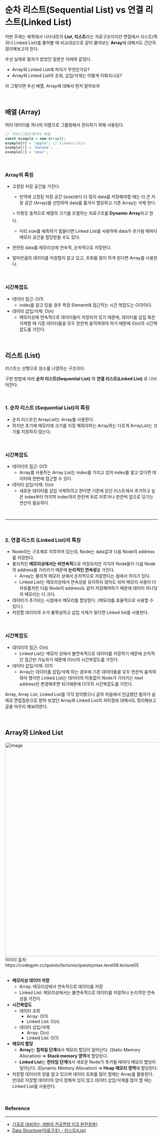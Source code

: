 # 순차 리스트(Sequential List) vs 연결 리스트(Linked List)

이번 주제는 제목에서 나타내듯이 **List, 리스트**라는 자료구조이지만 면접에서 리스트(특히나 Linked List)를 물어볼 때 비교대상으로 같이 물어보는 **Array**에 대해서도 간단히 정리해보고자 한다.

우선 실제로 필자가 받았던 질문은 아래와 같았다.

- Array와 Linked List에 차이가 무엇인가요?
- Array와 Linked List의 조회, 삽입/삭제는 어떻게 이뤄지나요?


자 그렇다면 우선 배열, Array에 대해서 먼저 알아보자

<br />

## 배열 (Array)

여러 데이터를 하나의 이름으로 그룹핑해서 관리하기 위해 사용된다.

```javascript
// 자바스크립트에서의 배열
const example = new Array();
example[0] = 'apple'; // Element(요소)
example[1] = 'banana';
example[2] = 'pear';
```

<br />

### Array의 특징

- 고정된 저장 공간을 가진다.
    - 만약에 고정된 저장 공간 (size)보다 더 많이 data를 저장해야할 때는 더 큰 저장 공간 (Array)를 선언하여 data를 옮겨서 할당하고 기존 Array는 삭제 한다.

  ⭐️ 이렇듯 동적으로 배열의 크기를 조절하는 자료구조를 **Dynamic Array**라고 한다.

    - 미리 size를 예측하기 힘들다면 Linked List를 사용하여 data가 추가될 때마다 메모리 공간을 할당받을 수도 있다.
- 관련된 data를 메모리상에 연속적, 순차적으로 저장한다.
- 얼마만큼의 데이터를 저장할지 알고 있고, 조회를 많이 하게 된다면 Array를 사용한다.

<br />

### 시간복잡도

- 데이터 접근: O(1)
    - index를 알고 있을 경우 특정 Element에 접근하는 시간 복잡도는 O(1)이다.
- 데이터 삽입/삭제: O(n)
    - 메모리상에 연속적으로 데이터들이 저장되어 있기 때문에, 데이터를 삽입 혹은 삭제할 때 기존 데이터들을 모두 한칸씩 움직여줘야 하기 때문에 O(n)의 시간복잡도를 가진다.

<br />

## **리스트 (List)**

리스트는 선형으로 원소를 나열하는 구조이다.

구현 방법에 따라 **순차 리스트(Sequential List)** 와 **연결 리스트(Linked List)** 로 나뉘어진다.

<br />

### 1.  순차 리스트 (Sequential List)의 특징

- 순차 리스트인 ArrayList는 Array를 사용한다.
- 하지만 초기에 메모리에 크기를 지정 해줘야하는 Array와는 다르게 ArrayList는 크기를 지정하지 않는다.

<br />

### 시간복잡도

- 데이터의 접근: O(1)
    - Array를 사용하는 Array List는 index를 가지고 있어 index를 알고 있다면 데이터에 한번에 접근할 수 있다.
- 데이터 삽입/삭제: O(n)
    - 새로운 데이터를 삽입 삭제하려고 한다면 기존에 있던 리스트에서 추가하고 싶은 index부터 마지막 index까지 한칸씩 뒤로 미루거나 한칸씩 앞으로 당기는 연산이 필요하다.

<br />

---

<br />

### 2.  연결 리스트 (Linked List)의 특징

- Node라는 구조체로 이루어져 있는데, Node는 data값과 다음 Node의 address를 저장한다.
- 물리적인 **메모리상에서는 비연속적**으로 저장되지만 각각의 Node들이 다음 Node의 address를 가리키기 때문에 **논리적인 연속성**을 가진다.
    - Array는 물리적 메모리 상에서 순차적으로 저장한다는 점에서 차이가 있다.
    - Linked List는 메모리상에서 연속성을 유지하지 않아도 되어 메모리 사용이 더 자유롭지만 다음 Node의 address도 같이 저장해야하기 때문에 데이터 하나당의 메모리는 더 크다.
- 데이터가 추가되는 시점에서 메모리를 할당한다. (메모리를 효율적으로 사용할 수 있다.)
- 저장할 데이터의 수가 불확실하고 삽입 삭제가 잦다면 Linked list를 사용한다.

<br />

### 시간복잡도

- 데이터의 접근: O(n)
    - Linked List는 메모리 상에서 불연속적으로 데이터를 저장하기 때문에 순차적인 접근만 가능하기 때문에 O(n)의 시간복잡도를 가진다.
- 데이터 삽입/삭제: O(1)
    - Array는 데이터를 삽입/삭제 하는 경우에 기존 데이터들을 모두 한칸씩 움직여줘야 했지만 Linked List는 데이터의 이동없이 Node가 가리키는 next address만 변경해주면 되기때문에 O(1)의 시간복잡도를 가진다.


Array, Array List, Linked List를 각각 알아봤으니 글의 처음에서 언급했던 필자가 실제로 면접질문으로 받아 보았던 Array와 Linked List의 차이점에 대해서도 정리해보고 글을 마무리 해보려한다.

<br />

## Array와 Linked List

<img width="704" alt="image" src="https://user-images.githubusercontent.com/61952198/195973641-6d0ba6e9-9479-4105-b83b-d43a48f707d0.png">
이미지 출처: https://codegym.cc/quests/lectures/questsyntax.level08.lecture05

<br />
<br />

- **메모리상 데이터 저장**
    - Array: 메모리상에서 연속적으로 데이터를 저장
    - Linked List: 메모리상에서는 불연속적으로 데이터를 저장하나 논리적인 연속성을 가진다.
- **시간복잡도**
    - 데이터 조회
        - Array: O(1)
        - Linked List: O(n)
    - 데이터 삽입/삭제
        - Array: O(n)
        - Linked List: O(1)
- **메모리 할당**
    - **Array**는 **컴파일 단계**에서 메모리 할당이 일어난다. (Static Memory Allocation) ⇒ **Stack memory 영역**에 할당된다.
    - **Linked List**는 **런타임 단계**에서 새로운 Node가 추가될 때마다 메모리 할당이 일어난다. (Dynamic Memory Allocation) ⇒ **Heap 메모리 영역**에 할당된다.
- 저장할 데이터의 양을 알고 있으며 데이터 조회를 많이 할때는 Array를 활용한다. 반대로 저장할 데이터의 양이 정해져 있지 않고 데이터 삽입/삭제를 많이 할 때는 Linked List를 사용한다.

<br />

### Reference

---

- [기출로 대비하는 개발자 전공면접 [CS 완전정복]](https://www.inflearn.com/course/%EA%B0%9C%EB%B0%9C%EC%9E%90-%EC%A0%84%EA%B3%B5%EB%A9%B4%EC%A0%91-cs-%EC%99%84%EC%A0%84%EC%A0%95%EB%B3%B5)
- [Data Structure(자료구조) - 리스트(List)](https://opentutorials.org/module/1335/8636)
